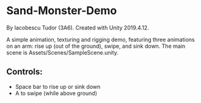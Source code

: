 # Sand-Monster-Demo
By Iacobescu Tudor (3A6). Created with Unity 2019.4.12.

A simple animation, texturing and rigging demo, featuring three animations on an arm: rise up (out of the ground), swipe, and sink down.
The main scene is Assets/Scenes/SampleScene.unity.
## Controls:
- Space bar to rise up or sink down
- A to swipe (while above ground)
